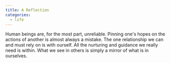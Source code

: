 ```yaml
---
title: A Reflection
categories:
  - life
---
```


Human beings are, for the most part, unreliable.
Pinning one's hopes on the actions of another is almost always a mistake.
The one relationship we can and must rely on is with ourself.
All the nurturing and guidance we really need is within.
What we see in others is simply a mirror of what is in ourselves.
